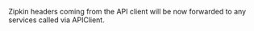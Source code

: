 Zipkin headers coming from the API client will be now forwarded to any services called via APIClient.
